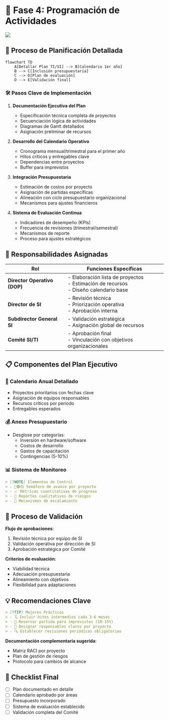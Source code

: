 # 📅 Fase 4: Programación de Actividades

![](https://lh7-rt.googleusercontent.com/docsz/AD_4nXe57LBB-iZey4UhKy8L6CIZsogMyK50DGoQKoUGJosiqxtElDH_6RfkAEli-yF80c1piaxRt_6K5S6kdjdGVGX8qa4u4Cg_7COofvWsVSOirCRUIAFEU_DEqkOVxihQuB59eCCHcQ?key=pSXgBAnsFKCLlD9I8kI19Q)

## 🔄 Proceso de Planificación Detallada

```mermaid
flowchart TD
    A[Detallar Plan TI/SI] --> B[Calendario 1er año]
    B --> C[Inclusión presupuestaria]
    C --> D[Plan de evaluación]
    D --> E[Validación final]
```

### 🛠️ Pasos Clave de Implementación

1. **Documentación Ejecutiva del Plan**
   - Especificación técnica completa de proyectos
   - Secuenciación lógica de actividades
   - Diagramas de Gantt detallados
   - Asignación preliminar de recursos

2. **Desarrollo del Calendario Operativo**
   - Cronograma mensual/trimestral para el primer año
   - Hitos críticos y entregables clave
   - Dependencias entre proyectos
   - Buffer para imprevistos

3. **Integración Presupuestaria**
   - Estimación de costos por proyecto
   - Asignación de partidas específicas
   - Alineación con ciclo presupuestario organizacional
   - Mecanismos para ajustes financieros

4. **Sistema de Evaluación Continua**
   - Indicadores de desempeño (KPIs)
   - Frecuencia de revisiones (trimestral/semestral)
   - Mecanismos de reporte
   - Proceso para ajustes estratégicos

## 👥 Responsabilidades Asignadas

| **Rol**                     | **Funciones Específicas**                                                                 |
|-----------------------------|------------------------------------------------------------------------------------------|
| **Director Operativo (DOP)** | - Elaboración lista de proyectos<br>- Estimación de recursos<br>- Diseño calendario base |
| **Director de SI**          | - Revisión técnica<br>- Priorización operativa<br>- Aprobación interna                  |
| **Subdirector General SI**  | - Validación estratégica<br>- Asignación global de recursos                             |
| **Comité SI/TI**            | - Aprobación final<br>- Vinculación con objetivos organizacionales                      |

## 📋 Componentes del Plan Ejecutivo

### 📅 Calendario Anual Detallado
- Proyectos prioritarios con fechas clave
- Asignación de equipos responsables
- Recursos críticos por periodo
- Entregables esperados

### 💰 Anexo Presupuestario
- Desglose por categorías:
  - Inversión en hardware/software
  - Costos de desarrollo
  - Gastos de capacitación
  - Contingencias (5-10%)

### 📊 Sistema de Monitoreo
```markdown
> [!NOTE] Elementos de Control
> - 🔴🟢🟡 Semáforo de avance por proyecto  
> - 📈 Métricas cuantitativas de progreso  
> - 📝 Reportes cualitativos de riesgos  
> - 🔄 Mecanismos de escalamiento  
```

## 🚦 Proceso de Validación

**Flujo de aprobaciones**:
1. Revisión técnica por equipo de SI
2. Validación operativa por dirección de SI
3. Aprobación estratégica por Comité

**Criterios de evaluación**:
- Viabilidad técnica
- Adecuación presupuestaria
- Alineamiento con objetivos
- Flexibilidad para adaptaciones

## 💡 Recomendaciones Clave

```markdown
> [!TIP] Mejores Prácticas
> - 🗓️ Incluir hitos intermedios cada 3-6 meses  
> - 💸 Reservar partida para imprevistos (10-15%)  
> - 👥 Designar responsables claros por proyecto  
> - 🔍 Establecer revisiones periódicas obligatorias  
```

**Documentación complementaria sugerida**:
- Matriz RACI por proyecto
- Plan de gestión de riesgos
- Protocolo para cambios de alcance

## 📌 Checklist Final

- [ ] Plan documentado en detalle
- [ ] Calendario aprobado por áreas
- [ ] Presupuesto incorporado
- [ ] Sistema de evaluación establecido
- [ ] Validación completa del Comité
